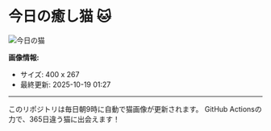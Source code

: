 # 今日の癒し猫 🐱

![今日の猫](https://cdn2.thecatapi.com/images/eeb.jpg)

**画像情報:**
- サイズ: 400 x 267
- 最終更新: 2025-10-19 01:27

---

このリポジトリは毎日朝9時に自動で猫画像が更新されます。
GitHub Actionsの力で、365日違う猫に出会えます！
